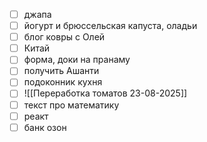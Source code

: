 - [ ] джапа 
- [ ] йогурт и брюссельская капуста, оладьи
- [ ] блог ковры с Олей 
- [ ] Китай
- [ ] форма, доки на пранаму
- [ ] получить Ашанти
- [ ] подоконник кухня
- [ ] ![[Переработка томатов 23-08-2025]]
- [ ] текст про математику
- [ ] реакт
- [ ] банк озон